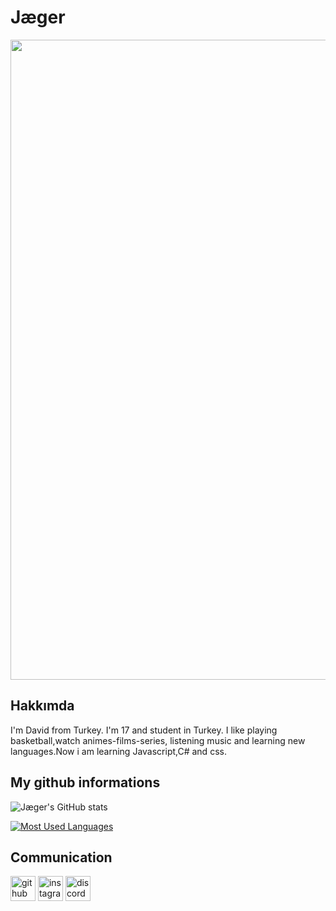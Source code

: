 
# Jæger
<img src="https://cdn.discordapp.com/attachments/790928285517348865/844650715481636913/tenor_40.gif" width="1024" />



## Hakkımda
I'm David from Turkey. I'm 17 and student in Turkey. I like playing basketball,watch animes-films-series, listening music and learning new languages.Now i am learning Javascript,C# and css.

## My github informations
![Jæger's GitHub stats](https://github-readme-stats.vercel.app/api?username=anuraghazra&show_icons=true&theme=algolia)

[![Most Used Languages](https://github-readme-stats.vercel.app/api/top-langs/?username=JagerTR&langs_count=8&theme=algolia)](https://github.com/anuraghazra/github-readme-stats)

## Communication
[<img src='https://cdn.jsdelivr.net/npm/simple-icons@3.0.1/icons/github.svg' alt='github' height='40'>](https://github.com/JagerTR)  [<img src='https://cdn.jsdelivr.net/npm/simple-icons@3.0.1/icons/instagram.svg' alt='instagram' height='40'>](https://www.instagram.com/jaeger.07/)  [<img src='https://cdn.jsdelivr.net/npm/simple-icons@3.0.1/icons/discord.svg' alt='discord' height='40'>](https://discord.com/users/784850380332597280)  

